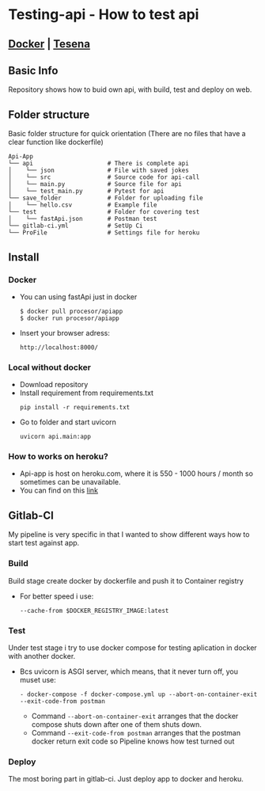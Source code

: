# Testing-api - How to test api

## [Docker](https://hub.docker.com/repository/docker/procesor/apiapp) | [Tesena](https://www.tesena.com/)


## Basic Info
Repository shows how to buid own api, with build, test and deploy on web.

## Folder structure
Basic folder structure for quick orientation (There are no files that have a clear function like dockerfile)

```
Api-App
└── api                     # There is complete api
│    └── json               # File with saved jokes
│    └── src                # Source code for api-call
│    └── main.py            # Source file for api
│    └── test_main.py       # Pytest for api
└── save_folder             # Folder for uploading file
│    └── hello.csv          # Example file
└── test                    # Folder for covering test
│    └── fastApi.json       # Postman test
└── gitlab-ci.yml           # SetUp Ci
└── ProFile                 # Settings file for heroku
```

## Install
### Docker
- You can using fastApi just in docker
    ```
    $ docker pull procesor/apiapp
    $ docker run procesor/apiapp
    ```
- Insert your browser adress:
    ```
    http://localhost:8000/
    ```
### Local without docker
- Download repository
- Install requirement from requirements.txt
    ```
    pip install -r requirements.txt
    ```
- Go to folder and start uvicorn
    ```
    uvicorn api.main:app
    ```

### How to works on heroku?
- Api-app is host on heroku.com, where it is 550 - 1000 hours / month so sometimes can be unavailable.
- You can find on this [link](https://app-from-api.herokuapp.com/)

## Gitlab-CI
My pipeline is very specific in that I wanted to show different ways how to start test against app.

### Build
Build stage create docker by dockerfile and push it to Container registry
 - For better speed i use: 
    ```
    --cache-from $DOCKER_REGISTRY_IMAGE:latest
    ```
### Test
Under test stage i try to use docker compose for testing aplication in docker with another docker.
- Bcs uvicorn is ASGI server, which means, that it never turn off, you muset use:
    ```
    - docker-compose -f docker-compose.yml up --abort-on-container-exit --exit-code-from postman
   ```
  - Command ```--abort-on-container-exit``` arranges that the docker compose shuts down after one of them shuts down.
  - Command ```--exit-code-from postman``` arranges that the postman docker return exit code so Pipeline knows how test turned out
 
### Deploy
The most boring part in gitlab-ci. Just deploy app to docker and heroku.

